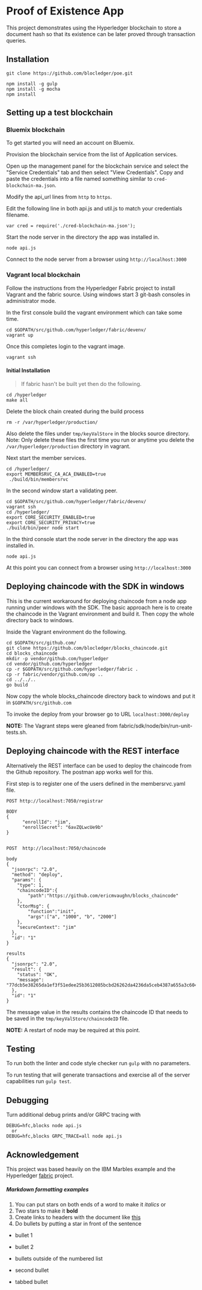 # Proof of Existence App

This project demonstrates using the Hyperledger blockchain to store a document hash
so that its existence can be later proved through transaction queries.


## Installation

`git clone https://github.com/blocledger/poe.git`

```
npm install -g gulp
npm install -g mocha
npm install
```


## Setting up a test blockchain

### Bluemix blockchain
To get started you will need an account on Bluemix.

Provision the blockchain service from the list of Application services.

Open up the management panel for the blockchain service and select the "Service
Credentials" tab and then select "View Credentials".  Copy and paste the
credentials into a file named something similar to `cred-blockchain-ma.json`.

Modify the api_url lines from `http` to `https`.

Edit the following line in both api.js and util.js to match your credentials
filename.
```
var cred = require('./cred-blockchain-ma.json');
```
Start the node server in the directory the app was installed
in.

`node api.js`

Connect to the node server from a browser using `http://localhost:3000`

### Vagrant local blockchain
Follow the instructions from the Hyperledger Fabric project to install Vagrant
and the fabric source.  Using windows start 3 git-bash consoles in administrator
mode.  

In the first console build the vagrant environment which can take some time.
```
cd $GOPATH/src/github.com/hyperledger/fabric/devenv/
vagrant up
```
Once this completes login to the vagrant image.
```
vagrant ssh
```
#### Initial Installation
>  If fabric hasn't be built yet then do the following.
  ```
  cd /hyperledger
  make all
  ```
  Delete the block chain created during the build process
  ```
  rm -r /var/hyperledger/production/
  ```
  Also delete the files under `tmp/keyValStore` in the blocks source directory.
  Note: Only delete these files the first time you run or anytime you delete the
  `/var/hyperledger/production` directory in vagrant.

Next start the member services.
```
cd /hyperledger/
export MEMBERSRVC_CA_ACA_ENABLED=true
 ./build/bin/membersrvc
```
In the second window start a validating peer.
```
cd $GOPATH/src/github.com/hyperledger/fabric/devenv/
vagrant ssh
cd /hyperledger/
export CORE_SECURITY_ENABLED=true
export CORE_SECURITY_PRIVACY=true
./build/bin/peer node start
```

In the third console start the node server in the directory the app was installed
in.

`node api.js`

At this point you can connect from a browser using `http://localhost:3000`

## Deploying chaincode with the SDK in windows
This is the current workaround for deploying chaincode from a node app running
under windows with the SDK.  The basic approach here is to create the chaincode
in the Vagrant environment and build it.  Then copy the whole directory back
to windows.

Inside the Vagrant environment do the following.
```
cd $GOPATH/src/github.com/
git clone https://github.com/blocledger/blocks_chaincode.git
cd blocks_chaincode
mkdir -p vendor/github.com/hyperledger
cd vendor/github.com/hyperledger
cp -r $GOPATH/src/github.com/hyperledger/fabric .
cp -r fabric/vendor/github.com/op ..
cd ../../..
go build
```

Now copy the whole blocks_chaincode directory back to windows and put it in `$GOPATH/src/github.com`

To invoke the deploy from your browser go to URL `localhost:3000/deploy`

**NOTE:** The Vagrant steps were gleaned from fabric/sdk/node/bin/run-unit-tests.sh.

## Deploying chaincode with the REST interface
Alternatively the REST interface can be used to deploy the chaincode from
the Github repository.  The postman app works well for this.

First step is to register one of the users defined in the membersrvc.yaml file.
```
POST http://localhost:7050/registrar

BODY
{
      "enrollId": "jim",
      "enrollSecret": "6avZQLwcUe9b"
}


POST  http://localhost:7050/chaincode

body
{
  "jsonrpc": "2.0",
  "method": "deploy",
  "params": {
    "type": 1,
    "chaincodeID":{
        "path":"https://github.com/ericmvaughn/blocks_chaincode"
    },
    "ctorMsg": {
        "function":"init",
        "args":["a", "1000", "b", "2000"]
    },
    "secureContext": "jim"
  },
  "id": "1"  
}

results
{
  "jsonrpc": "2.0",
  "result": {
    "status": "OK",
    "message": "77dcb5e38265da1ef3f51edee25b3612085bcbd26262da4236da5ceb4387a655a3c60476c4aed35e1ca78dcdb6417a7e4c88965aa88ffa39878c7c8bde2a0772"
  },
  "id": "1"
}

```

The message value in the results contains the chaincode ID that needs to be saved
in the `tmp/keyValStore/chaincodeID` file.

**NOTE:** A restart of node may be required at this point.

## Testing
To run both the linter and code style checker run `gulp` with no parameters.

To run testing that will generate transactions and exercise all of the server
capabilities run `gulp test`.

## Debugging
Turn additional debug prints and/or GRPC tracing with
```
DEBUG=hfc,blocks node api.js
  or
DEBUG=hfc,blocks GRPC_TRACE=all node api.js
```
## Acknowledgement
This project was based heavily on the IBM Marbles example and the Hyperledger
 [fabric](https://github.com/hyperledger/fabric) project.


##### Markdown formatting examples
 1.  You can put stars on both ends of a word to make it *italics* or
 2.  Two stars to make it **bold**
 3.  Create links to headers with the document like [this](#Setting-up-testing-blockchain)
 4.  Do bullets by putting a star in front of the sentence
*  bullet 1
*  bullet 2


*  bullets outside of the numbered list
*  second bullet
  * tabbed bullet
